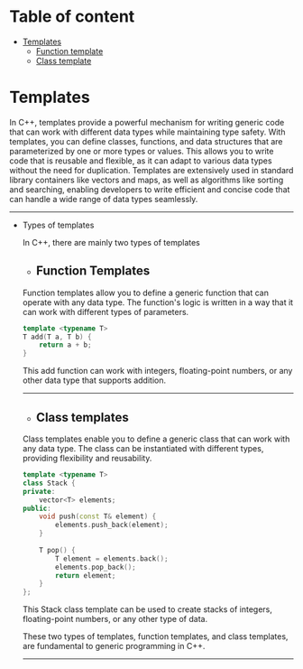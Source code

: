 
# Table of content

- [Templates](https://github.com/amaitou/CPP-Modules/tree/master/Module-07#templates)
    - [Function template](https://github.com/amaitou/CPP-Modules/tree/master/Module-07#function-templates)
    - [Class template](https://github.com/amaitou/CPP-Modules/tree/master/Module-07#class-templates)

# Templates

In C++, templates provide a powerful mechanism for writing generic code that can work with different data types while maintaining type safety. With templates, you can define classes, functions, and data structures that are parameterized by one or more types or values. This allows you to write code that is reusable and flexible, as it can adapt to various data types without the need for duplication. Templates are extensively used in standard library containers like vectors and maps, as well as algorithms like sorting and searching, enabling developers to write efficient and concise code that can handle a wide range of data types seamlessly.

---

- Types of templates

    In C++, there are mainly two types of templates

    - ## **Function Templates**
        
    Function templates allow you to define a generic function that can operate with any data type. The function's logic is written in a way that it can work with different types of parameters.

    ```c++
    template <typename T>
    T add(T a, T b) {
        return a + b;
    }
    ```

    This add function can work with integers, floating-point numbers, or any other data type that supports addition.

    ---

    - ## **Class templates**

    Class templates enable you to define a generic class that can work with any data type. The class can be instantiated with different types, providing flexibility and reusability. 

    ```c++
    template <typename T>
    class Stack {
    private:
        vector<T> elements;
    public:
        void push(const T& element) {
            elements.push_back(element);
        }
        
        T pop() {
            T element = elements.back();
            elements.pop_back();
            return element;
        }
    };
    ```
    This Stack class template can be used to create stacks of integers, floating-point numbers, or any other type of data.

    These two types of templates, function templates, and class templates, are fundamental to generic programming in C++.

    ---